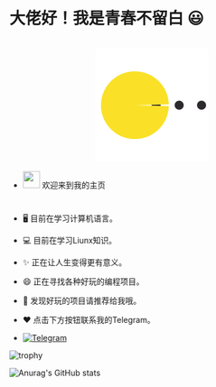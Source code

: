 # 大佬好！我是青春不留白 😃
<div align="center">
	<br>
	<img src="https://raw.githubusercontent.com/Aniket965/Aniket965/master/pacman.svg?sanitize=true" width="200" height="200">
</div>

 - <img src="https://media0.giphy.com/media/pylpD8AoQCf3CQ1oO2/giphy.gif" width=30 height=30>  欢迎来到我的主页<br>
#
- 🖥 目前在学习计算机语言。                        
- 💻  目前在学习Liunx知识。
- ✨ 正在让人生变得更有意义。                  
- 😄  正在寻找各种好玩的编程项目。                
- 💬  发现好玩的项目请推荐给我哦。                  
- ❤   点击下方按钮联系我的Telegram。
  
-  [![Telegram](https://img.shields.io/badge/-Telegram-red?color=white&logo=telegram&logoColor=black)](https://t.me/az667755)

![trophy](https://github-profile-trophy.vercel.app/?username=taotao1058&no-frame=true&column=-1)
  
![Anurag's GitHub stats](https://github-readme-stats.vercel.app/api?username=taotao1058&show_icons=true&bg_color=00000000&locale=cn&hide=prs)

